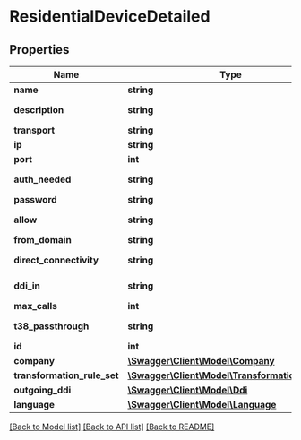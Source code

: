 # ResidentialDeviceDetailed

## Properties
Name | Type | Description | Notes
------------ | ------------- | ------------- | -------------
**name** | **string** |  | 
**description** | **string** |  | [default to '']
**transport** | **string** |  | [optional] 
**ip** | **string** |  | [optional] 
**port** | **int** |  | [optional] 
**auth_needed** | **string** |  | [default to 'yes']
**password** | **string** |  | [optional] 
**allow** | **string** |  | [default to 'alaw']
**from_domain** | **string** |  | [optional] 
**direct_connectivity** | **string** |  | [default to 'yes']
**ddi_in** | **string** |  | [default to 'yes']
**max_calls** | **int** |  | 
**t38_passthrough** | **string** |  | [default to 'no']
**id** | **int** |  | [optional] 
**company** | [**\Swagger\Client\Model\Company**](Company.md) |  | 
**transformation_rule_set** | [**\Swagger\Client\Model\TransformationRuleSet**](TransformationRuleSet.md) |  | [optional] 
**outgoing_ddi** | [**\Swagger\Client\Model\Ddi**](Ddi.md) |  | [optional] 
**language** | [**\Swagger\Client\Model\Language**](Language.md) |  | [optional] 

[[Back to Model list]](../README.md#documentation-for-models) [[Back to API list]](../README.md#documentation-for-api-endpoints) [[Back to README]](../README.md)


